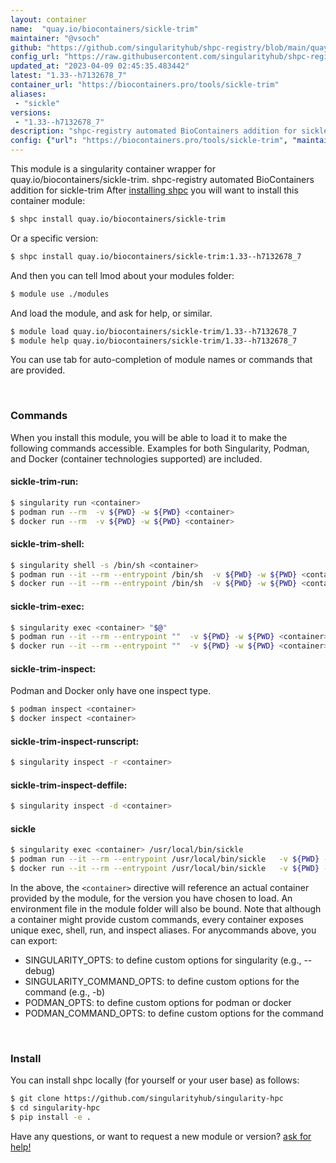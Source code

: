 ```yaml
---
layout: container
name:  "quay.io/biocontainers/sickle-trim"
maintainer: "@vsoch"
github: "https://github.com/singularityhub/shpc-registry/blob/main/quay.io/biocontainers/sickle-trim/container.yaml"
config_url: "https://raw.githubusercontent.com/singularityhub/shpc-registry/main/quay.io/biocontainers/sickle-trim/container.yaml"
updated_at: "2023-04-09 02:45:35.483442"
latest: "1.33--h7132678_7"
container_url: "https://biocontainers.pro/tools/sickle-trim"
aliases:
 - "sickle"
versions:
 - "1.33--h7132678_7"
description: "shpc-registry automated BioContainers addition for sickle-trim"
config: {"url": "https://biocontainers.pro/tools/sickle-trim", "maintainer": "@vsoch", "description": "shpc-registry automated BioContainers addition for sickle-trim", "latest": {"1.33--h7132678_7": "sha256:5488d89b91129983d095ad4392557abdbc25285fe9110426db2105960453a75d"}, "tags": {"1.33--h7132678_7": "sha256:5488d89b91129983d095ad4392557abdbc25285fe9110426db2105960453a75d"}, "docker": "quay.io/biocontainers/sickle-trim", "aliases": {"sickle": "/usr/local/bin/sickle"}}
---
```


This module is a singularity container wrapper for quay.io/biocontainers/sickle-trim.
shpc-registry automated BioContainers addition for sickle-trim
After [installing shpc](#install) you will want to install this container module:


```bash
$ shpc install quay.io/biocontainers/sickle-trim
```

Or a specific version:

```bash
$ shpc install quay.io/biocontainers/sickle-trim:1.33--h7132678_7
```

And then you can tell lmod about your modules folder:

```bash
$ module use ./modules
```

And load the module, and ask for help, or similar.

```bash
$ module load quay.io/biocontainers/sickle-trim/1.33--h7132678_7
$ module help quay.io/biocontainers/sickle-trim/1.33--h7132678_7
```

You can use tab for auto-completion of module names or commands that are provided.

<br>

### Commands

When you install this module, you will be able to load it to make the following commands accessible.
Examples for both Singularity, Podman, and Docker (container technologies supported) are included.

#### sickle-trim-run:

```bash
$ singularity run <container>
$ podman run --rm  -v ${PWD} -w ${PWD} <container>
$ docker run --rm  -v ${PWD} -w ${PWD} <container>
```

#### sickle-trim-shell:

```bash
$ singularity shell -s /bin/sh <container>
$ podman run --it --rm --entrypoint /bin/sh  -v ${PWD} -w ${PWD} <container>
$ docker run --it --rm --entrypoint /bin/sh  -v ${PWD} -w ${PWD} <container>
```

#### sickle-trim-exec:

```bash
$ singularity exec <container> "$@"
$ podman run --it --rm --entrypoint ""  -v ${PWD} -w ${PWD} <container> "$@"
$ docker run --it --rm --entrypoint ""  -v ${PWD} -w ${PWD} <container> "$@"
```

#### sickle-trim-inspect:

Podman and Docker only have one inspect type.

```bash
$ podman inspect <container>
$ docker inspect <container>
```

#### sickle-trim-inspect-runscript:

```bash
$ singularity inspect -r <container>
```

#### sickle-trim-inspect-deffile:

```bash
$ singularity inspect -d <container>
```


#### sickle

```bash
$ singularity exec <container> /usr/local/bin/sickle
$ podman run --it --rm --entrypoint /usr/local/bin/sickle   -v ${PWD} -w ${PWD} <container> -c " $@"
$ docker run --it --rm --entrypoint /usr/local/bin/sickle   -v ${PWD} -w ${PWD} <container> -c " $@"
```



In the above, the `<container>` directive will reference an actual container provided
by the module, for the version you have chosen to load. An environment file in the
module folder will also be bound. Note that although a container
might provide custom commands, every container exposes unique exec, shell, run, and
inspect aliases. For anycommands above, you can export:

 - SINGULARITY_OPTS: to define custom options for singularity (e.g., --debug)
 - SINGULARITY_COMMAND_OPTS: to define custom options for the command (e.g., -b)
 - PODMAN_OPTS: to define custom options for podman or docker
 - PODMAN_COMMAND_OPTS: to define custom options for the command

<br>

### Install

You can install shpc locally (for yourself or your user base) as follows:

```bash
$ git clone https://github.com/singularityhub/singularity-hpc
$ cd singularity-hpc
$ pip install -e .
```

Have any questions, or want to request a new module or version? [ask for help!](https://github.com/singularityhub/singularity-hpc/issues)